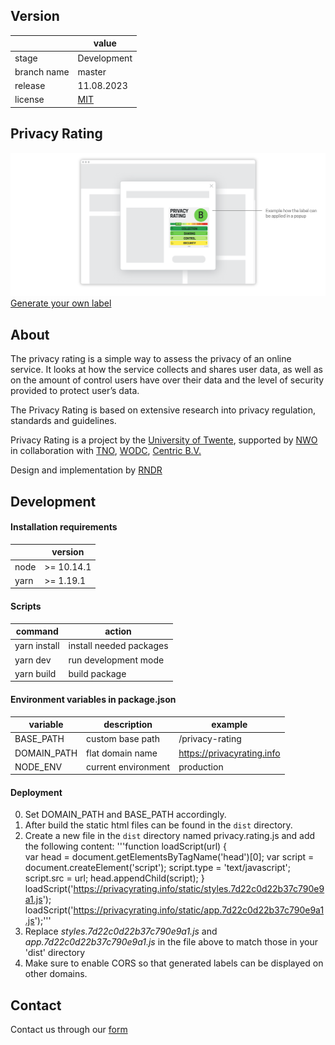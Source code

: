 ## Version 
|  | value |
| ------------- | ------------- |
| stage | Development  |
| branch name | master  |
| release | 11.08.2023  |
| license | [MIT](https://github.com/RNDRnl/privacy-rating/blob/master/LICENSE) |

## Privacy Rating
![preview](https://github.com/RNDRnl/privacy-rating/raw/master/resources/home/slideshow/1x/slide1.png "preview of privacy rating on page")
[Generate your own label](https://privacyrating.info/#/form)

## About

The privacy rating is a simple way to assess the privacy of an online service. It looks at how the service collects and shares user data, as well as on the amount of control users have over their data and the level of security provided to protect user’s data.

The Privacy Rating is based on extensive research into privacy regulation, standards and guidelines.

Privacy Rating is a project by the [University of Twente](https://www.utwente.nl/),
supported by [NWO](https://www.nwo.nl/) in collaboration with [TNO](https://www.tno.nl/nl/), [WODC](https://wodc.nl/), [Centric B.V.](https://www.centric.eu/)

Design and implementation by [RNDR](https://rndr.studio)

## Development

#### Installation requirements
|  | version |
| ------------- | ------------- |
node | >= 10.14.1 |  
yarn | >= 1.19.1 | 

#### Scripts

| command | action |
| ------------- | ------------- |
yarn install | install needed packages|  
yarn dev | run development mode | 
yarn build | build package | 

#### Environment variables in package.json

| variable | description | example
| ------------- | ------------- |  ------------- 
BASE_PATH | custom base path | /privacy-rating
DOMAIN_PATH | flat domain name | https://privacyrating.info
NODE_ENV | current environment | production

#### Deployment

0. Set DOMAIN_PATH and BASE_PATH accordingly.
1. After build the static html files can be found in the `dist` directory.
2. Create a new file in the `dist` directory named privacy.rating.js and add the following content:
'''function loadScript(url) {    
    var head = document.getElementsByTagName('head')[0];
    var script = document.createElement('script');
    script.type = 'text/javascript';
    script.src = url;
    head.appendChild(script);
}
loadScript('https://privacyrating.info/static/styles.7d22c0d22b37c790e9a1.js');
loadScript('https://privacyrating.info/static/app.7d22c0d22b37c790e9a1.js');'''
3. Replace _styles.7d22c0d22b37c790e9a1.js_ and _app.7d22c0d22b37c790e9a1.js_ in the file above to match those in your 'dist' directory
4. Make sure to enable CORS so that generated labels can be displayed on other domains.


## Contact

Contact us through our [form](https://privacyrating.info/#/contact)
